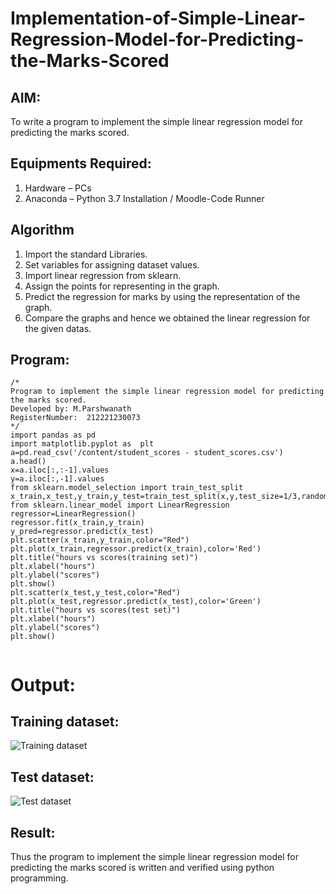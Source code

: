 # Implementation-of-Simple-Linear-Regression-Model-for-Predicting-the-Marks-Scored

## AIM:
To write a program to implement the simple linear regression model for predicting the marks scored.

## Equipments Required:
1. Hardware – PCs
2. Anaconda – Python 3.7 Installation / Moodle-Code Runner

## Algorithm
1. Import the standard Libraries.<br>
2. Set variables for assigning dataset values.<br>
3. Import linear regression from sklearn.<br>
4. Assign the points for representing in the graph.<br>
5. Predict the regression for marks by using the representation of  the graph.<br>
6. Compare the graphs and hence we obtained the linear regression for the given datas.<br>

## Program:
```
/*
Program to implement the simple linear regression model for predicting the marks scored.
Developed by: M.Parshwanath
RegisterNumber:  212221230073
*/
import pandas as pd
import matplotlib.pyplot as  plt
a=pd.read_csv('/content/student_scores - student_scores.csv')
a.head()
x=a.iloc[:,:-1].values
y=a.iloc[:,-1].values
from sklearn.model_selection import train_test_split
x_train,x_test,y_train,y_test=train_test_split(x,y,test_size=1/3,random_state=0)
from sklearn.linear_model import LinearRegression
regressor=LinearRegression()
regressor.fit(x_train,y_train)
y_pred=regressor.predict(x_test)
plt.scatter(x_train,y_train,color="Red")
plt.plot(x_train,regressor.predict(x_train),color='Red')
plt.title("hours vs scores(training set)")
plt.xlabel("hours")
plt.ylabel("scores")
plt.show()
plt.scatter(x_test,y_test,color="Red")
plt.plot(x_test,regressor.predict(x_test),color='Green')
plt.title("hours vs scores(test set)")
plt.xlabel("hours")
plt.ylabel("scores")
plt.show()


```

# Output:
## Training dataset:
 
![Training dataset](https://user-images.githubusercontent.com/93901857/162618959-63dba0d7-f8df-4d7b-ad1f-84f934b37bbb.jpg)

## Test dataset:
![Test dataset](https://user-images.githubusercontent.com/93901857/162618957-4b0ac5e1-04bd-4c2d-8c00-b032211b3e6d.jpg)
## Result:
Thus the program to implement the simple linear regression model for predicting the marks scored is written and verified using python programming.
